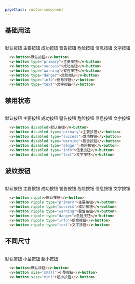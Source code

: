 ```yaml
---
pageClass: custom-component
---
```


## 基础用法
<br/>
<div>
  <v-button>默认按钮</v-button>
  <v-button type="primary">主要按钮</v-button>
  <v-button type="success">成功按钮</v-button>
  <v-button type="warning">警告按钮</v-button>
  <v-button type="danger">危险按钮</v-button>
  <v-button type="info">信息按钮</v-button>
  <v-button type="text">文字按钮</v-button>
</div>

``` html
  <v-button>默认按钮</v-button>
  <v-button type="primary">主要按钮</v-button>
  <v-button type="success">成功按钮</v-button>
  <v-button type="warning">警告按钮</v-button>
  <v-button type="danger">危险按钮</v-button>
  <v-button type="info">信息按钮</v-button>
  <v-button type="text">文字按钮</v-button>
```

## 禁用状态
<br/>
<div>
  <v-button disabled>默认按钮</v-button>
  <v-button disabled type="primary">主要按钮</v-button>
  <v-button disabled type="success">成功按钮</v-button>
  <v-button disabled type="warning">警告按钮</v-button>
  <v-button disabled type="danger">危险按钮</v-button>
  <v-button disabled type="info">信息按钮</v-button>
  <v-button disabled type="text">文字按钮</v-button>
</div>

``` html
  <v-button disabled>默认按钮</v-button>
  <v-button disabled type="primary">主要按钮</v-button>
  <v-button disabled type="success">成功按钮</v-button>
  <v-button disabled type="warning">警告按钮</v-button>
  <v-button disabled type="danger">危险按钮</v-button>
  <v-button disabled type="info">信息按钮</v-button>
  <v-button disabled type="text">文字按钮</v-button>
```

## 波纹按钮
<br/>
<div>
  <v-button ripple>默认按钮</v-button>
  <v-button ripple type="primary">主要按钮</v-button>
  <v-button ripple type="success">成功按钮</v-button>
  <v-button ripple type="warning">警告按钮</v-button>
  <v-button ripple type="danger">危险按钮</v-button>
  <v-button ripple type="info">信息按钮</v-button>
  <v-button ripple type="text">文字按钮</v-button>
</div>

``` html
  <v-button ripple>默认按钮</v-button>
  <v-button ripple type="primary">主要按钮</v-button>
  <v-button ripple type="success">成功按钮</v-button>
  <v-button ripple type="warning">警告按钮</v-button>
  <v-button ripple type="danger">危险按钮</v-button>
  <v-button ripple type="info">信息按钮</v-button>
  <v-button ripple type="text">文字按钮</v-button>
```

## 不同尺寸
<br/>
<div>
  <v-button>默认按钮</v-button>
  <v-button size="small">小型按钮</v-button>
  <v-button size="mini">超小按钮</v-button>
</div>

``` html
  <v-button>默认按钮</v-button>
  <v-button size="small">小型按钮</v-button>
  <v-button size="mini">超小按钮</v-button>
```